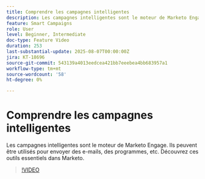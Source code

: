 ```yaml
---
title: Comprendre les campagnes intelligentes
description: Les campagnes intelligentes sont le moteur de Marketo Engage. Ils peuvent être utilisés pour envoyer des e-mails, des programmes, etc. Apprenez-en plus sur ces outils essentiels.
feature: Smart Campaigns
role: User
level: Beginner, Intermediate
doc-type: Feature Video
duration: 253
last-substantial-update: 2025-08-07T00:00:00Z
jira: KT-18696
source-git-commit: 543139a4013eedcea421bb7eeebea4bb683957a1
workflow-type: tm+mt
source-wordcount: '58'
ht-degree: 0%

---
```



# Comprendre les campagnes intelligentes

Les campagnes intelligentes sont le moteur de Marketo Engage. Ils peuvent être utilisés pour envoyer des e-mails, des programmes, etc. Découvrez ces outils essentiels dans Marketo.

>[!VIDEO](https://video.tv.adobe.com/v/3470546/?learn=on&enablevpops)
